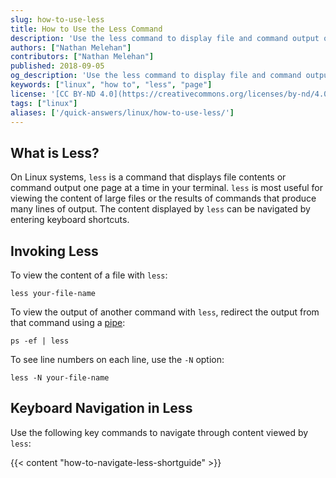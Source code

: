 ```yaml
---
slug: how-to-use-less
title: How to Use the Less Command
description: 'Use the less command to display file and command output one page at a time.'
authors: ["Nathan Melehan"]
contributors: ["Nathan Melehan"]
published: 2018-09-05
og_description: 'Use the less command to display file and command output one page at a time'
keywords: ["linux", "how to", "less", "page"]
license: '[CC BY-ND 4.0](https://creativecommons.org/licenses/by-nd/4.0)'
tags: ["linux"]
aliases: ['/quick-answers/linux/how-to-use-less/']
---
```


## What is Less?

On Linux systems, `less` is a command that displays file contents or command output one page at a time in your terminal. `less` is most useful for viewing the content of large files or the results of commands that produce many lines of output. The content displayed by `less` can be navigated by entering keyboard shortcuts.

## Invoking Less

To view the content of a file with `less`:

    less your-file-name

To view the output of another command with `less`, redirect the output from that command using a [pipe](http://man7.org/linux/man-pages/man2/pipe.2.html):

    ps -ef | less

To see line numbers on each line, use the `-N` option:

    less -N your-file-name

## Keyboard Navigation in Less

Use the following key commands to navigate through content viewed by `less`:

{{< content "how-to-navigate-less-shortguide" >}}
